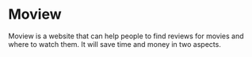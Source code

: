 # Moview
Moview is a website that can help people to find reviews for movies and where to watch them. It will save time and money in two aspects.
